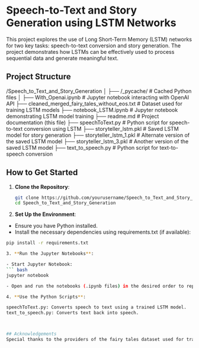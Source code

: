 # Speech-to-Text and Story Generation using LSTM Networks

This project explores the use of Long Short-Term Memory (LSTM) networks for two key tasks: speech-to-text conversion and story generation. The project demonstrates how LSTMs can be effectively used to process sequential data and generate meaningful text.

## Project Structure

/Speech_to_Text_and_Story_Generation
│
├── /_pycache/                                              # Cached Python files
│
├── With_Openai.ipynb                                       # Jupyter notebook interacting with OpenAI API
├── cleaned_merged_fairy_tales_without_eos.txt              # Dataset used for training LSTM models
├── notebook_LSTM.ipynb                                     # Jupyter notebook demonstrating LSTM model training
├── readme.md                                               # Project documentation (this file)
├── speechToText.py                                         # Python script for speech-to-text conversion using LSTM
├── storyteller_lstm.pkl                                    # Saved LSTM model for story generation
├── storyteller_lstm_1.pkl                                  # Alternate version of the saved LSTM model
├── storyteller_lstm_3.pkl                                  # Another version of the saved LSTM model
├── text_to_speech.py                                       # Python script for text-to-speech conversion


## How to Get Started

1. **Clone the Repository**:
   ```bash
   git clone https://github.com/yourusername/Speech_to_Text_and_Story_Generation.git
   cd Speech_to_Text_and_Story_Generation

2. **Set Up the Environment**:

- Ensure you have Python installed.
- Install the necessary dependencies using requirements.txt (if available):
``` bash
pip install -r requirements.txt

3. **Run the Jupyter Notebooks**:

- Start Jupyter Notebook:
``` bash
jupyter notebook

- Open and run the notebooks (.ipynb files) in the desired order to reproduce the results.

4. **Use the Python Scripts**:

speechToText.py: Converts speech to text using a trained LSTM model.
text_to_speech.py: Converts text back into speech.



## Acknowledgements
Special thanks to the providers of the fairy tales dataset used for training the LSTM models.

